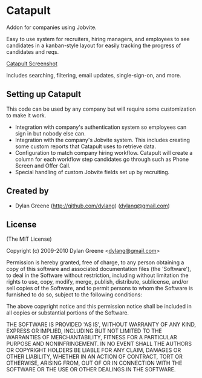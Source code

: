 # Catapult

Addon for companies using Jobvite.

Easy to use system for recruiters, hiring managers, and employees to see candidates in a kanban-style layout for easily tracking the progress of candidates and reqs.

[Catapult Screenshot](http://i.imgur.com/BsFXd.png "Names are made up for this screenshot.")

Includes searching, filtering, email updates, single-sign-on, and more.

## Setting up Catapult

This code can be used by any company but will require some customization to make it work.

* Integration with company's authentication system so employees can sign in but nobody else can.
* Integration with the company's Jobvite system. This includes creating some custom reports that Catapult uses to retrieve data.
* Configuration to match company hiring workflow. Catapult will create a column for each workflow step candidates go through such as Phone Screen and Offer Call.
* Special handling of custom Jobvite fields set up by recruiting.

## Created by

  * Dylan Greene  (http://github.com/dylang) (dylang@gmail.com)

## License

(The MIT License)

Copyright (c) 2009-2010 Dylan Greene &lt;dylang@gmail.com&gt;

Permission is hereby granted, free of charge, to any person obtaining
a copy of this software and associated documentation files (the
'Software'), to deal in the Software without restriction, including
without limitation the rights to use, copy, modify, merge, publish,
distribute, sublicense, and/or sell copies of the Software, and to
permit persons to whom the Software is furnished to do so, subject to
the following conditions:

The above copyright notice and this permission notice shall be
included in all copies or substantial portions of the Software.

THE SOFTWARE IS PROVIDED 'AS IS', WITHOUT WARRANTY OF ANY KIND,
EXPRESS OR IMPLIED, INCLUDING BUT NOT LIMITED TO THE WARRANTIES OF
MERCHANTABILITY, FITNESS FOR A PARTICULAR PURPOSE AND NONINFRINGEMENT.
IN NO EVENT SHALL THE AUTHORS OR COPYRIGHT HOLDERS BE LIABLE FOR ANY
CLAIM, DAMAGES OR OTHER LIABILITY, WHETHER IN AN ACTION OF CONTRACT,
TORT OR OTHERWISE, ARISING FROM, OUT OF OR IN CONNECTION WITH THE
SOFTWARE OR THE USE OR OTHER DEALINGS IN THE SOFTWARE.
